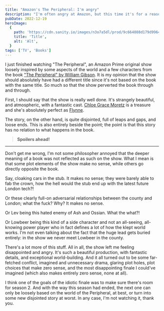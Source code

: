 ```yaml
---
title: "Amazon's The Peripheral: I'm angry"
description: "I'm often angry at Amazon, but this time it's for a reason not directly related to their terrible business practices. "
pubDate: 2022-12-19
heroImage:
  {
    path: 'https://cdn.sanity.io/images/n3o7a5dl/prod/9c664088d179d996466bf7a89345af454ef2b0ed-960x540.jpg',
    title: 'Title',
    alt: 'Alt',
  }
tags: ['TV', 'Books']
---
```


I just finished watching "The Peripheral", an Amazon Prime original show loosely inspired by some aspects of the world and a few characters from the book ["The Peripheral" by William Gibson](https://rosnovsky.us/library/book/the-peripheral). It is my opinion that the show should absolutely have had a different title since it's not based on the book with the same title. So much so that the show perverted the book through and through.

First, I should say that the show is really well done. It's strangely beautiful, and atmospheric, with a fantastic cast. [Chloe Grace Moretz](https://en.wikipedia.org/wiki/Chlo%C3%AB_Grace_Moretz) is a treasure and she's absolutely perfect as [Flynne](https://the-peripheral.fandom.com/wiki/Flynne_Fisher).

The story, on the other hand, is quite disjointed, full of leaps and gaps, and loose ends. This is also entirely beside the point; the point is that this story has no relation to what happens in the book.

> **Spoilers ahead!**

---

Don't get me wrong, I'm not some philosopher annoyed that the deeper meaning of a book was not reflected as such on the show. What I mean is that some plot elements of the show make no sense, while others go directly opposite the book.

Say, cloaking cars in the stub. It makes no sense; they were barely able to fab the crown, how the hell would the stub end up with the latest future London tech?!

Or these clearly full-on adversarial relationships between the county and London; what the fuck? Why? It makes no sense.

Or Lev being this hated enemy of Ash and Ossian. What the what?!

Or Lowbeer being this kind of a side character and not an all-seeing, all-knowing power player who in fact defines a lot of how the klept world works. I'm not even talking about the fact that the huge lead gets buried entirely: in the show we never meet Lowbeer in the county.

There's a lot more of this stuff. All in all, the show left me feeling disappointed and angry. It's such a beautiful production, with fantastic details, and exceptional world-building. And it all turned out to be some far-fetched conflict, imagined and unnecessary drama, glaring plot holes, plot choices that make zero sense, and the most disappointing finale I could've imagined (which also makes entirely zero sense, none at all).

I think one of the goals of the idiotic finale was to make sure there's room for season 2. And with the way this season had ended, the next one can only be loosely based on the world of the Peripheral, at best, or turn into some new disjointed story at worst. In any case, I'm not watching it, thank you.
